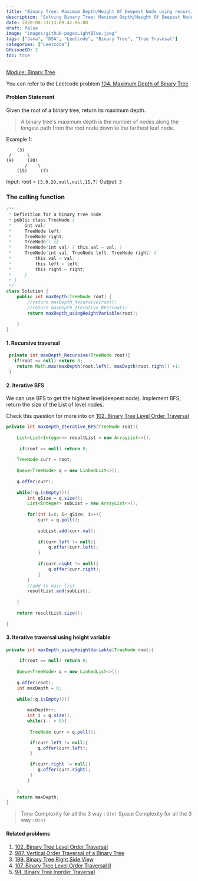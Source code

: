 ```yaml
---
title: "Binary Tree: Maximum Depth/Height Of Deepest Node using recursive and iterative way"
description: "Solving Binary Tree: Maximum Depth/Height Of Deepest Node"
date: 2020-08-31T13:09:42-06:00
draft: false
image: "images/github-pagesLightBlue.jpeg"
tags: ["Java", "DSA", "Leetcode", "Binary Tree", "Tree Travesal"]
categories: ["Leetcode"]
GHissueID: 2
toc: true
---
```


<u>[Module: Binary Tree](https://dev.to/ashutosh049/series/16012)</u>

You can refer to the Leetcode problem [104. Maximum Depth of Binary Tree](https://leetcode.com/problems/maximum-depth-of-binary-tree/)

#### Problem Statement

Given the root of a binary tree, return its maximum depth.

> A binary tree's maximum depth is the number of nodes along the longest path from the root node down to the farthest leaf node.

Example 1:

```
    (3)
 /      \
(9)     (20)
       /    \
    (15)     (7)
```


Input: root = `[3,9,20,null,null,15,7]`
Output: `3`

### The calling function

```java
/**
 * Definition for a binary tree node.
 * public class TreeNode {
 *     int val;
 *     TreeNode left;
 *     TreeNode right;
 *     TreeNode() {}
 *     TreeNode(int val) { this.val = val; }
 *     TreeNode(int val, TreeNode left, TreeNode right) {
 *         this.val = val;
 *         this.left = left;
 *         this.right = right;
 *     }
 * }
 */
class Solution {
    public int maxDepth(TreeNode root) {
        //return maxDepth_Recursive(root);
        //return maxDepth_Iterative_BFS(root);
        return maxDepth_usingHeightVariable(root);
        
    } 
}
```

#### 1. Recursive traversal

```java
 private int maxDepth_Recursive(TreeNode root){
   if(root == null) return 0;
    return Math.max(maxDepth(root.left), maxDepth(root.right)) +1;
 }
```

#### 2. Iterative BFS
We can use BFS to get the highest level(deepest node). Implement BFS, return the size of the List of level nodes.

Check this question for more into on [102. Binary Tree Level Order Traversal](https://leetcode.com/problems/binary-tree-level-order-traversal/http://)

```java
private int maxDepth_Iterative_BFS(TreeNode root){
	
	List<List<Integer>> resultList = new ArrayList<>();
	
	 if(root == null) return 0;
	
	TreeNode curr = root;
	
	Queue<TreeNode> q = new LinkedList<>();
	
	q.offer(curr);
	
	while(!q.isEmpty()){
		int qSize = q.size();
		List<Integer> subList = new ArrayList<>();
		
		for(int i=0; i< qSize; i++){
			curr = q.poll();
			
			subList.add(curr.val);
			
			if(curr.left != null){
				q.offer(curr.left);
			}
			
			if(curr.right != null){
				q.offer(curr.right);
			}
		}
		//add to main list
		resultList.add(subList);
		
	}
	
	return resultList.size();
	
}
```

#### 3. Iterative traversal using height variable

```java
private int maxDepth_usingHeightVariable(TreeNode root){
        
	 if(root == null) return 0;
	
	Queue<TreeNode> q = new LinkedList<>();
	
	q.offer(root);
	int maxDepth = 0;
	
	while(!q.isEmpty()){
		
		maxDepth++;
		int i = q.size();
		while(i-- > 0){
			
		 TreeNode curr = q.poll();

		 if(curr.left != null){
			q.offer(curr.left);
		 }

		 if(curr.right != null){
			q.offer(curr.right);
		 }
		}
		
	}
	return maxDepth;
}
```

> Time Complexity for all the 3 way : `O(n)`
> Space Complexity for all the 3 way : `O(n)`

#### Related problems
1. [102. Binary Tree Level Order Traversal](https://leetcode.com/problems/binary-tree-level-order-traversal/solution/)
2. [987. Vertical Order Traversal of a Binary Tree](https://leetcode.com/problems/vertical-order-traversal-of-a-binary-tree/)
3. [199. Binary Tree Right Side View](https://leetcode.com/problems/binary-tree-right-side-view/)
4. [107. Binary Tree Level Order Traversal II](https://leetcode.com/problems/binary-tree-level-order-traversal-ii/)
5. [94. Binary Tree Inorder Traversal](https://leetcode.com/problems/binary-tree-inorder-traversal/)